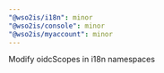 ```yaml
---
"@wso2is/i18n": minor
"@wso2is/console": minor
"@wso2is/myaccount": minor
---
```


Modify oidcScopes in i18n namespaces
